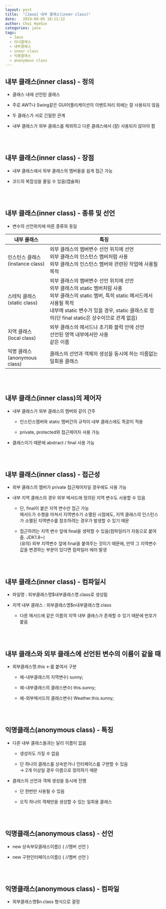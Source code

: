 ```yaml
---
layout: post
title:  "[Java] 내부 클래스(inner class)"
date:   2019-09-05 18:11:12
author: Choi HyeSun
categories: java
tags:
  - Java
  - 이너클래스
  - 내부클래스
  - inner class
  - 익명클래스
  - anonymous class
---
```


## 내부 클래스(inner class) - 정의

- 클래스 내에 선언된 클래스

- 주로 AWT나 Swing같은 GUI어플리케이션의 이벤트처리 외에는 잘 사용되지 않음

- 두 클래스가 서로 긴밀한 관계

- 내부 클래스가 외부 클래스를 제외하고 다른 클래스에서 (잘) 사용되지 않아야 함

<br> 
<br> 

## 내부 클래스(inner class) - 장점

- 내부 클래스에서 외부 클래스의 멤버들을 쉽게 접근 가능

- 코드의 복잡성을 줄일 수 있음(캡슐화)

<br> 
<br> 

## 내부 클래스(inner class) - 종류 및 선언

- 변수의 선언위치에 따른 종류와 동일

|내부 클래스|특징|
|---|---|
|인스턴스 클래스<br>(instance class)|외부 클래스의 멤버변수 선언 위치에 선언<br>외부 클래스의 인스턴스 멤버처럼 사용<br>외부 클래스의 인스턴스 멤버와 관련된 작업에 사용될 목적|
|스테틱 클래스<br>(static class)|외부 클래스의 멤버변수 선언 위치에 선언<br>외부 클래스의 static 멤버처럼 사용<br>외부 클래스의 static 멤버, 특히 static 메서드에서 사용될 목적<br>내부에 static 변수가 있을 경우, static 클래스로 정의(단 final static은 상수이므로 관계 없음)|
|지역 클래스<br>(local class)|외부 클래스의 메서드나 초기화 블럭 안에 선언<br>선언된 영역 내부에서만 사용<br>같은 이름|
|익명 클래스<br>(anonymous class)|클래스의 선언과 객체의 생성을 동시에 하는 이름없는 일회용 클래스|

<br>
<br>

## 내부 클래스(inner class)의 제어자 

- 내부 클래스가 외부 클래스의 멤버와 같이 간주

  - 인스턴스멤버와 static 멤버간의 규칙이 내부 클래스에도 똑같이 적용

  - private, protected와 접근제어자 사용 가능

- 클래스이기 때문에 abstract / final 사용 가능

<br>
<br>

## 내부 클래스(inner class) - 접근성

- 외부 클래스의 멤버가 private 접근제어자일 경우에도 사용 가능

- 내부 지역 클래스의 경우 외부 메서드에 정의된 지역 변수도 사용할 수 있음

  - 단, final이 붙은 지역 변수만 접근 가능
  <br>메서드가 수행을 마쳐서 지역변수가 소멸된 시점에도, 지역 클래스의 인스턴스가 소멸된 지역변수를 참조하려는 경우가 발생할 수 있기 때문

  - 접근하려는 지역 변수 앞에 final을 생략할 수 있음(컴파일러가 자동으로 붙여줌. JDK1.8~)
  <br>(유의) 외부 지역변수 앞에 final을 붙여주는 것이기 때문에, 만약 그 지역변수 값을 변경하는 부분이 있다면 컴파일러 에러 발생

<br>
<br>

## 내부 클래스(inner class) - 컴파일시

- 파일명 : 외부클래스명$내부클래스명.class로 생성됨

- 지역 내부 클래스 : 외부클래스명$n내부클래스명.class

  - 다른 메서드에 같은 이름의 지역 내부 클래스가 존재할 수 있기 때문에 번호가 붙음
  
<br>
<br>

## 내부 클래스와 외부 클래스에 선언된 변수의 이름이 같을 때

- 외부클래스명.this ←를 붙여서 구분

  - 예-내부클래스의 지역변수) sunny;

  - 예-내부클래스의 클래스변수) this.sunny;

  - 예-외부메서드의 클래스변수) Weather.this.sunny;
  
<br>
<br>

## 익명클래스(anonymous class) - 특징

- 다른 내부 클래스들과는 달리 이름이 없음

  - 생성자도 가질 수 없음

  - 단 하나의 클래스를 상속받거나 인터페이스를 구현할 수 있음
  <br>→ 2개 이상일 경우 이름으로 정의하기 때문

- 클래스의 선언과 객체 생성을 동시에 진행

  - 단 한번만 사용될 수 있음

  - 오직 하나의 객체만을 생성할 수 있는 일회용 클래스

<br>
<br>

## 익명클래스(anonymous class) - 선언

  - new 상속부모클래스이름() { //멤버 선언 }

  - new 구현인터페이스이름() { //멤버 선언 }

<br>
<br>

## 익명클래스(anonymous class) - 컴파일

  - 외부클래스명$n.class 형식으로 결정
